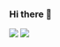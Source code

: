 ### Hi there 👋
<img src="https://github-readme-stats.vercel.app/api?username=xkaasplakje&theme=vue-dark&show_icons=true" />
<img src="https://github-readme-stats.vercel.app/api/top-langs/?username=xkaasplakje&theme=vue-dark&show_icons=true" />

<!--
**xkaasplakje/xkaasplakje** is a ✨ _special_ ✨ repository because its `README.md` (this file) appears on your GitHub profile.

Here are some ideas to get you started:

- 🔭 I’m currently working on ...
- 🌱 I’m currently learning ...
- 👯 I’m looking to collaborate on ...
- 🤔 I’m looking for help with ...
- 💬 Ask me about ...
- 📫 How to reach me: ...
- 😄 Pronouns: ...
- ⚡ Fun fact: ...
-->
